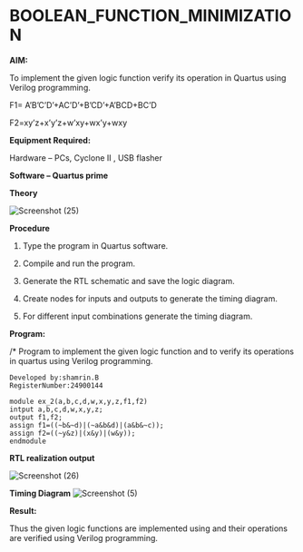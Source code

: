 # BOOLEAN_FUNCTION_MINIMIZATION

**AIM:**

To implement the given logic function verify its operation in Quartus using Verilog programming.

F1= A’B’C’D’+AC’D’+B’CD’+A’BCD+BC’D 

F2=xy’z+x’y’z+w’xy+wx’y+wxy

**Equipment Required:**

Hardware – PCs, Cyclone II , USB flasher

**Software – Quartus prime**

**Theory**

![Screenshot (25)](https://github.com/user-attachments/assets/5152b9ee-782a-45de-af65-bfe047a672c5)

**Procedure**

1.	Type the program in Quartus software.

2.	Compile and run the program.

3.	Generate the RTL schematic and save the logic diagram.

4.	Create nodes for inputs and outputs to generate the timing diagram.

5.	For different input combinations generate the timing diagram.


**Program:**

/* Program to implement the given logic function and to verify its operations in quartus using Verilog programming. 
```
Developed by:shamrin.B
RegisterNumber:24900144
```
```
module ex_2(a,b,c,d,w,x,y,z,f1,f2)
intput a,b,c,d,w,x,y,z;
output f1,f2;
assign f1=((~b&~d)|(~a&b&d)|(a&b&~c));
assign f2=((~y&z)|(x&y)|(w&y));
endmodule
```
**RTL realization output**

![Screenshot (26)](https://github.com/user-attachments/assets/78d6640c-7dc8-4587-9831-6f0153b8344f)

**Timing Diagram**
![Screenshot (5)](https://github.com/user-attachments/assets/fcfc72d5-1f9e-4ab0-a100-33b89b0a4755)

**Result:**

Thus the given logic functions are implemented using and their operations are verified using Verilog programming.

